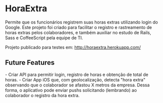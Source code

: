 HoraExtra
=========

Permite que os funcionários registrem suas horas extras utilizando login do Google. Este projeto foi criado para facilitar o registro e rastreamento de horas extras pelos colaboradores, e também auxiliar no estudo de Rails, Sass e CoffeeScript pela equipe de TI.

Projeto publicado para testes em:
http://horaextra.herokuapp.com/



<h2>Future Features</h2>
- Criar API para permitir login, registro de horas e obtenção de total de horas.
- Criar App iOS que, com geolocalização, detecta "hora extra" observando que o colaborador se afastou X metros da empresa. Dessa forma, o aplicativo pode enviar pushs solicitando (lembrando) ao colaborador o registro da hora extra.

